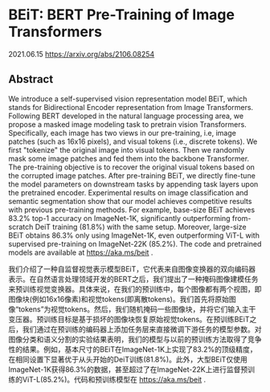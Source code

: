 # BEiT: BERT Pre-Training of Image Transformers
2021.06.15 https://arxiv.org/abs/2106.08254

## Abstract 
We introduce a self-supervised vision representation model BEiT, which stands for Bidirectional Encoder representation from Image Transformers. Following BERT developed in the natural language processing area, we propose a masked image modeling task to pretrain vision Transformers. Specifically, each image has two views in our pre-training, i.e, image patches (such as 16x16 pixels), and visual tokens (i.e., discrete tokens). We first "tokenize" the original image into visual tokens. Then we randomly mask some image patches and fed them into the backbone Transformer. The pre-training objective is to recover the original visual tokens based on the corrupted image patches. After pre-training BEiT, we directly fine-tune the model parameters on downstream tasks by appending task layers upon the pretrained encoder. Experimental results on image classification and semantic segmentation show that our model achieves competitive results with previous pre-training methods. For example, base-size BEiT achieves 83.2% top-1 accuracy on ImageNet-1K, significantly outperforming from-scratch DeiT training (81.8%) with the same setup. Moreover, large-size BEiT obtains 86.3% only using ImageNet-1K, even outperforming ViT-L with supervised pre-training on ImageNet-22K (85.2%). The code and pretrained models are available at https://aka.ms/beit .

我们介绍了一种自监督视觉表示模型BEiT，它代表来自图像变换器的双向编码器表示。在自然语言处理领域开发的BERT之后，我们提出了一种掩码图像建模任务来预训练视觉变换器。具体来说，在我们的预训练中，每个图像都有两个视图，即图像块(例如16x16像素)和视觉tokens(即离散tokens)。我们首先将原始图像“tokens”为视觉tokens。然后，我们随机掩码一些图像块，并将它们输入主干变压器。预训练目标是基于损坏的图像块恢复原始视觉tokens。在预训练BEiT之后，我们通过在预训练的编码器上添加任务层来直接微调下游任务的模型参数。对图像分类和语义分割的实验结果表明，我们的模型与以前的预训练方法取得了竞争性的结果。例如，基本尺寸的BEiT在ImageNet-1K上实现了83.2%的顶级精度，在相同设置下显著优于从头开始的DeiT训练(81.8%)。此外，大型BEiT仅使用ImageNet-1K获得86.3%的数据，甚至超过了在ImageNet-22K上进行监督预训练的ViT-L(85.2%)。代码和预训练模型在 https://aka.ms/beit .